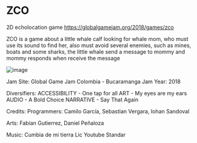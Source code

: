 # ZCO
2D echolocation game
https://globalgamejam.org/2018/games/zco

ZCO is a game about a little whale calf looking for whale mom, who must use its sound to find her, also must avoid several enemies, such as mines, boats and some sharks, the little whale send a message to mommy and mommy responds when receive the message

![image](https://user-images.githubusercontent.com/83435870/202423109-0843e9b7-2df4-438d-8619-e284eb955ab7.png)

Jam Site: 
Global Game Jam Colombia - Bucaramanga
Jam Year: 
2018

Diversifiers: 
ACCESSIBILITY - One tap for all
ART - My eyes are my ears
AUDIO - A Bold Choice
NARRATIVE - Say That Again

Credits: 
Programmers: Camilo García, Sebastian Vergara, Iohan Sandoval

Arts: Fabian Gutierrez, Daniel Peñaloza

Music: Cumbia de mi tierra Lic Youtube Standar

